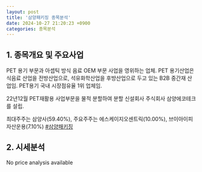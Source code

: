 ```yaml
---
layout: post
title: '삼양패키징 종목분석'
date: 2024-10-27 21:20:23 +0900
categories: 종목분석
---
```


## 1. 종목개요 및 주요사업

PET 용기 부문과 아셉틱 방식 음료 OEM 부문 사업을 영위하는 업체. PET 용기산업은 식음료 산업을 전방산업으로, 석유화학산업을 후방산업으로 두고 있는 B2B 중간재 산업임. PET용기 국내 시장점유율 1위 업체임. 

22년12월 PET재활용 사업부문을 물적 분할하여 분할 신설회사 주식회사 삼양에코테크를 설립.

최대주주는 삼양사(59.40%), 주요주주는 에스케이지오센트릭(10.00%), 브이아이피자산운용(7.10%)
[#삼양패키징](#)

## 2. 시세분석

No price analysis available
